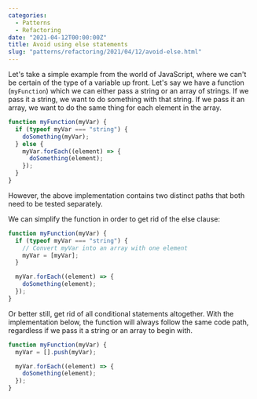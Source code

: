 ```yaml
---
categories:
  - Patterns
  - Refactoring
date: "2021-04-12T00:00:00Z"
title: Avoid using else statements
slug: "patterns/refactoring/2021/04/12/avoid-else.html"
---
```


Let's take a simple example from the world of JavaScript, where we can't be certain of the type of a variable up front. Let's say we have a function (`myFunction`) which we can either pass a string or an array of strings. If we pass it a string, we want to do something with that string. If we pass it an array, we want to do the same thing for each element in the array.

```javascript
function myFunction(myVar) {
  if (typeof myVar === "string") {
    doSomething(myVar);
  } else {
    myVar.forEach((element) => {
      doSomething(element);
    });
  }
}
```

However, the above implementation contains two distinct paths that both need to be tested separately.

We can simplify the function in order to get rid of the else clause:

```javascript
function myFunction(myVar) {
  if (typeof myVar === "string") {
    // Convert myVar into an array with one element
    myVar = [myVar];
  }

  myVar.forEach((element) => {
    doSomething(element);
  });
}
```

Or better still, get rid of all conditional statements altogether. With the implementation below, the function will always follow the same code path, regardless if we pass it a string or an array to begin with.

```javascript
function myFunction(myVar) {
  myVar = [].push(myVar);

  myVar.forEach((element) => {
    doSomething(element);
  });
}
```
